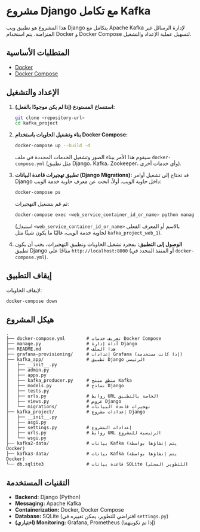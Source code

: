 # مشروع Django مع تكامل Kafka

هذا المشروع هو تطبيق ويب Django يتكامل مع Apache Kafka لإدارة الرسائل غير المتزامنة. يتم استخدام Docker و Docker Compose لتسهيل عملية الإعداد والتشغيل.

## المتطلبات الأساسية

*   [Docker](https://docs.docker.com/get-docker/)
*   [Docker Compose](https://docs.docker.com/compose/install/)

## الإعداد والتشغيل

1.  **استنساخ المستودع (إذا لم يكن موجودًا بالفعل):**
    ```bash
    git clone <repository-url>
    cd kafka_project
    ```

2.  **بناء وتشغيل الحاويات باستخدام Docker Compose:**
    ```bash
    docker-compose up --build -d
    ```
    سيقوم هذا الأمر ببناء الصور وتشغيل الخدمات المحددة في ملف `docker-compose.yml` (مثل تطبيق Django، Kafka، Zookeeper، وأي خدمات أخرى).

3.  **تطبيق تهجيرات قاعدة البيانات (Django Migrations):**
    قد تحتاج إلى تشغيل أوامر Django داخل حاوية الويب. أولاً، ابحث عن معرف حاوية خدمة الويب:
    ```bash
    docker-compose ps
    ```
    ثم قم بتشغيل التهجيرات:
    ```bash
    docker-compose exec <web_service_container_id_or_name> python manage.py migrate
    ```
    (استبدل `<web_service_container_id_or_name>` بالاسم أو المعرف الفعلي لحاوية خدمة الويب، غالبًا ما يكون شيئًا مثل `kafka_project_web_1`).

4.  **الوصول إلى التطبيق:**
    بمجرد تشغيل الحاويات وتطبيق التهجيرات، يجب أن يكون تطبيق Django متاحًا على `http://localhost:8000` (أو المنفذ المحدد في `docker-compose.yml`).

## إيقاف التطبيق

لإيقاف الحاويات:
```bash
docker-compose down
```

## هيكل المشروع

```
.
├── docker-compose.yml        # تعريف خدمات Docker Compose
├── manage.py                 # أداة إدارة Django
├── README.md                 # هذا الملف
├── grafana-provisioning/     # إعدادات Grafana (إذا كانت مستخدمة)
├── kafka_app/                # تطبيق Django الرئيسي
│   ├── __init__.py
│   ├── admin.py
│   ├── apps.py
│   ├── kafka_producer.py     # منطق منتج Kafka
│   ├── models.py             # نماذج Django
│   ├── tests.py
│   ├── urls.py               # روابط URL الخاصة بالتطبيق
│   ├── views.py              # عروض Django
│   └── migrations/           # تهجيرات قاعدة البيانات
├── kafka_project/            # إعدادات مشروع Django
│   ├── __init__.py
│   ├── asgi.py
│   ├── settings.py           # إعدادات المشروع
│   ├── urls.py               # روابط URL الرئيسية للمشروع
│   └── wsgi.py
├── kafka2-data/              # بيانات Kafka (يتم إنشاؤها بواسطة Docker)
├── kafka3-data/              # بيانات Kafka (يتم إنشاؤها بواسطة Docker)
└── db.sqlite3                # قاعدة بيانات SQLite (للتطوير المحلي)
```

## التقنيات المستخدمة

*   **Backend:** Django (Python)
*   **Messaging:** Apache Kafka
*   **Containerization:** Docker, Docker Compose
*   **Database:** SQLite (افتراضي للتطوير، يمكن تغييره في `settings.py`)
*   **(اختياري) Monitoring:** Grafana, Prometheus (إذا تم تكوينهما)
